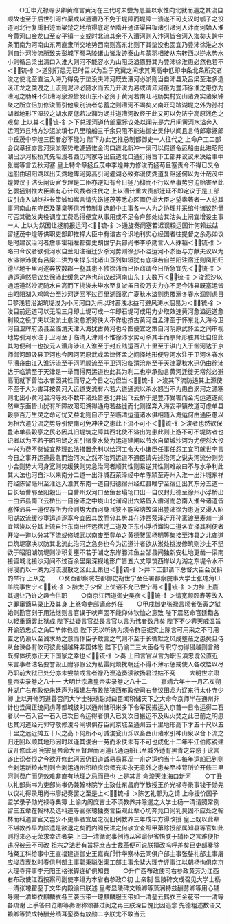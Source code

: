 <!-- { "loadSidebar": true } -->
　　○壬申光禄寺少卿黄绾言黄河在三代时未尝为患盖以水性向北就而道之其流自顺故也至于后世引河作渠或以通漕乃不免于堤障而堤障一溃遂不可支汉时瓠子之役道河北行复禹旧迹而梁楚之地稍得底定至隋开通济渠自板渚引渚河入汴而河始入淮今黄河口金龙口至安平镇一支或时北流其余不入漕河则入汴河皆合河入海矣夫跨中条而南为河南山东两直隶所交地势西南则高东北则下其垫没也固宜乃豊沛徐淮之水则自汴河渗流所致夫彭城下邳马陵诸山皆发迹泰山与蒙羽相接从东转西以逆水势水小则循吕梁出清口入淮大则河不能容水为山阻泛溢原野其为豊沛徐淮患必然也若不＜锍-釒＞道别行患无已时臣以为当于兖冀之间求其两高中低即中条北条所交者浚之使北至直沽入海乃得免于垫没夫沛河既去漕河必淤则当自沛县及吕梁至淮多造滚江龙之类洩之上流则泥沙必随水而去乃开浚为易或谓沛河虽为豊沛徐淮之患亦为漕河之助殊不知漕河泉源皆发山东不必资于黄河若南旺马肠樊村安山诸湖实诸泉钟聚之所宜倍加修浚而引他泉别流者总蓄之则漕河不竭矣又南旺马踏湖堤之外为孙村湖者地形下湿较之湖水反低若决潴为湖并道漕河改经于此又可以免济宁高原浅色之艰矣  上以其＜锍-釒＞下总理河道侍郎章拯议处以闻先是六月间黄河水溢奔入运河沛县地方沙泥淤填七八里粮船三千余只阻不能进御史吴仲以闻且言侍郎章拯郎中丘茂中李煌三臣者必不能为  陛下办此乞推总制都御史一人往代之  上命户工二部会议章拯亦言河渠淤塞势难遽通惟金沟口迤北新冲一渠可以假道令运船由此进昭阳湖出沙河板桥其先阻浅者西历鸡冢寺出庙道北口通行得旨下工部并议议未决给事中张嵩等言去秋河塞  皇上特命章拯丘茂中李煌并力修浚而拯苟且塞责今不得已又令运船由昭阳湖以出夫湖地庳河势高引河灌湖必致弥漫使湖道复阻拯何以为计哉茂中煌尝议于沽头闸设官专理是二臣亦逆知有今日拯乃抑而不行以至事势穷迫贻害至此乞罢拯别推大臣素有心计风裁者往代之  上以漕计重大责部迁延不即定议于是工部议引舟入湖终非长策诚如嵩言请先饬拯茂等悉心区画仍举大臣才望素著者一人总其事河南山东守臣及藩臬等俱听节制复选郎中主事各一人为之协理并采绾仲诸议酌量可否其徵发夫役调度工费悉得便宜从事用或不足令户部处给其沽头上闸宜增设主事一人  上以为然因让拯前报运河＜锍-釒＞通旋奏阏塞若迟误粮运国计何赖兹姑留拯茂中煌等供职吏部即推择大臣中有谙古今识地利实心经国者往提督之余悉如议是时建议治河者詹事霍韬左都御史胡世宁兵部尚书李承勋言人人殊韬＜锍-釒＞略曰今议者欲引河水自兰阳注宿迁少杀河势则徐邳不溢运河不淤臣与方献夫议以为水溢徐沛犹有吕梁二洪为束捍东北诸山亘列如垣犹有底极若自兰阳注宿迁则凤阳归德平地千里河遂奔放数郡一壑其患不独徐沛而已臣窃谓今日所急宜先＜锍-釒＞通运道然后议处徐沛此缓急之序也前议起河南山东丁夫数万＜锍-釒＞浚淤沙以通运道然沙泥随水自高而下挑浚未毕水至复淤虽日役万夫力亦不足今沛县既塞运皆由昭阳湖入鸡鸣台至沙河迂回不过百里湖面宽广夏秋水溢则患覆溺冬春水涸则虑日□翏浅若沿湖筑堤浚为小河河口为闸以时蓄洩水益可避风涛水涸易为＜锍-釒＞浚目前运道可以无阻三月即土堤可成一年即石堤可成用力少取效速黄河愈溢运道愈利较之役丁夫以浚淤土愈浚愈淤劳佚大不侔也按古黄河自孟津至于怀东北入海今卫河自卫辉府汲县至临清天津入海犹古黄河也今图便宜之策自河阴原武怀孟之间审视地势引河水注于卫河至于临清天津则不惟徐沛水势可杀其半而京师形胜其壮自倍此其为便利一也按元人漕舟涉江入淮至于封丘陆运百八十里至于淇门入于御河达于京师御河即汲县卫河也今因河阴原武或孟津怀孟之间择地形便导河水注于卫河冬春水平漕舟由江入淮泝流至于河阴顺流至于卫河沿临清沧州至于天津夏秋水迅仍由徐沛达于临清至于天津是一举而得两运道也此其为利二也李承勋言黄河迁徙无常然必避高而就下善治水者因其性而导之今日之功但当＜锍-釒＞浚其下流防遏其上源使不至于大为害耳按黄河入运道支流有六若六道通流以杀水怒当不为患自涡河之源塞则北出小黄河溜沟等处不数年诸处皆塞北并出飞云桥于是豊沛受害而金沟运道遂阏然幸东面皆山犹有所障故昭阳湖得通舟若益徙而北则径奔入海安平镇故道可虑单县榖亭百万生灵之命可忧又益北则自济宁至临清运道诸水俱相随入海运何由通臣愚以为相六道分流之势导引使南可免冲决之患此下流不可不＜锍-釒＞浚者也然欲保豊沛单县榖亭之民必因其旧堤筑之障其西北使不溢出为患此则上游不可不堤防者也识者以为不若于昭阳湖之东引诸泉水甃为运道建闸以节水自留城沙河为尤便然大役一兴为费不赀诚宜整理盐法措置余利以给河工令大小诸臣任事任怨工宜可就世宁言今日之事开运道最急而治河次之然不治河运道不通臣请先述治河之说夫河流分则势小合则势大河身宽则势缓狭则势急治河者顺其性则易逆其性则难故曰不与水争利此其大法也河自汴以来南分二道一出汴城西荥泽经中牟陈頴至寿州入淮一出汴城东祥符经陈留毫州至淮远入淮其东南一道自归德宿州经虹县睢宁至宿迁出其东分五道一自长垣曹郓至阳榖出一自曹州双河口至鱼台塌场口出一自仪封归德至徐州小浮桥出一由沛县南飞云桥出一自徐沛之中境山北溜沟出六路皆入漕河而总南入淮今诸道皆塞惟沛县一道仅存所为合则势大而河身且狭不能容纳故溢出豊沛徐为患近又漫入昭阳湖故流缓沙壅运道遂塞今宜因其故而分其势其在汴西荥泽近开孙家渡至寿州一道宜常浚以分其上流自汴东南出怀远宿迁二道及正东小浮桥溜沟二道各宜择其利便者开浚一道以分其下流或修城武以南废至豊单之黄德贺固杨明等集接至沛县之北庙道口筑堤塞决以防其北流此治河之急务也今为运道计者欲从淤处挑浚修筑则沙土不坚欲于昭阳湖筑堤则沙积复壅不若于湖之东岸滕沛鱼台邹县间独新安社地更凿一渠南接留城北接沙河间不过百余里渠深视地形广皆五六丈厚筑西岸以为湖之东堤令水不得漫而以一湖为河流漫散之区此上策也＜锍-釒＞并下工部请下总督大臣会议斟酌举行  上从之
　　○癸酉都察院左都御史胡世宁至任署都察院事大学士张璁角□羊院事世宁＜锍-釒＞辞太子少保  上优诏不允已世宁再＜锍-釒＞力辞  上嘉其退让乃许之趣令供职
　　○南京江西道御史吴彦＜锍-釒＞请宽颜颐寿等故入之罪窜谪马录止及其身  上怒命吏部谪彦外任
　　○甲戌御史张禄言顷者张寅之狱始则勘官刻于用法继则言官误于吠声固不能仰体钦恤之意致  陛下震怒命官廷鞫各以轻重谪罢此狱成  陛下益疑言官益畏言官以言为讳者数月矣  陛下不少霁天威温旨开谕恐忠贞之角□羊体也愿  陛下无以听纳为烦令群臣据实上陈言可用采之不可用置之仍谕以至诚求助之意而作臣子敢言之气则不至于长循默之风成壅蔽之患矣旦侍从台谏各有攸司彼此侵越殊非国体愿  陛下仍谕二三大臣各专职守勿得侵越则言路既辟体统亦正天下国家之幸也＜锍-釒＞奏  上曰言官以言为职但湏忠谠公直近来言事者沽名要誉毁正附邪假公为私雷同烦扰朝廷不得不薄示惩戒使人各改悟以尽乃职前大狱已处分亦未尝禁戒言者禄乃湼造奏渎欲扬君过姑不究
　　大明世宗肃皇帝实录卷之八十一
大明世宗肃皇帝实录卷之八十二
　　嘉靖六年十一月乙亥朔升湖广右布政使朱廷声为福建左布政使狭西布政使司右参议田龙为辽东行太仆寺少卿  上以开修河道善否问大学士张璁聪对曰臣闻积储天下之大命今京师半在通州非计也尝闻正统间虏薄都城彼时以通州储积米多下令军民搬运入京首一日令运得二石者以一石入官一石入已次日令运得者俱入已又次日搬运不及纵火焚之此已前之明患也其河道经元郭守敬修浚今闸埧俱存臣闻京城至通州五十里地形高下才五十尺以五十里之远近摊五十尺之高下何所不可诚浚瓮山泺以畜西山诸水引神山泉以合下流之归迂回以顺其地形因时以谨其浚治一劳而永佚未有不可也成化十二年平江伯陈锐建议开修此河  宪宗皇帝命大臣督理而河道已通运船已至城外适有黑青之异惑于讹言遂止识者恨之今欲开修此河因仍旧道诚易易耳况一舟之运约当十车每年运船已到则令剥运新粮未到则令剥运通州积粮庶京师充实永无意外之患矣至桂萼所论开修三里河则费广而见效难非直有地理之忌而已也  上是其言  命浚天津海口新河
　　○丁丑以礼部尚书为吏部尚书仍兼翰林院学士致仕东昌府学教授王价光禄寺录事钱于勋先以议礼得录用尚书廖纪奏罢之至是上＜锍-釒＞陈乞礼部为之请  上命援价国子监学录子勋光禄寺典簿  上谕内阁庶吉士不湏教养并除遣之大学士杨一清请照常例留三五辈在翰林及选科道等官张璁独奏言臣观此辈心切奔竞口尚乳臭固不应处之翰林而科道言官又岂少不更事者宜居之况旧例教养三年成毕方得改授  皇上既以此辈不堪教养早为除遣是欲退之矣而内阁反进之何欤宜查照甲苐除授部属知县等官如此则将来必无荣求幸进者矣  上曰一清循泥事例待从容谕伊省悟朕于辅臣之言难便拒违况彼云不可改  祖宗之法若有旨将庶吉士裁革便可说朕擅改呜呼差矣已吏部奏除陆粲工科给事中王宣福建道御史王嘉宾邝忭华察林云同俱户部主事张鏊礼部主事屠应埈袁袠赵时春俱刑部主事郭秉聪张渠工部主事余棐大理寺评事江以朝杨恂俱南京大理寺评事李元阳王格张铎连矿俱知县
　　○升广西布政使司右参政黄芳为江西右布政使江西按察司副使李绯为本省右参政○初  上亲制  显陵碑文成召见大学士杨一清张璁翟銮于文华内殿谕曰朕述  皇考显陵碑文赖卿等藻润特兹酬劳卿等用心辅导赐一清蟒衣麒麟衣各三袭玉带一璁麒麟服玉带如一清銮云鹤衣三金花带一一清等各疏谢  上手答曰览卿等奏谢称颂甚过阅之再三朕深自愧比因追念  先德粗述数语又赖卿等赞成特酬劳绩耳銮奏有放勋二字朕尤不敢当云
